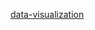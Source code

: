 [data-visualization](https://github.com/nicyscaria/data-visualization/tree/main/#data-visualization)